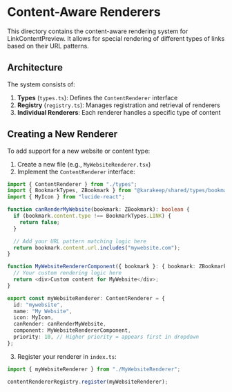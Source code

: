 # Content-Aware Renderers

This directory contains the content-aware rendering system for LinkContentPreview. It allows for special rendering of different types of links based on their URL patterns.

## Architecture

The system consists of:

1. **Types** (`types.ts`): Defines the `ContentRenderer` interface
2. **Registry** (`registry.ts`): Manages registration and retrieval of renderers
3. **Individual Renderers**: Each renderer handles a specific type of content

## Creating a New Renderer

To add support for a new website or content type:

1. Create a new file (e.g., `MyWebsiteRenderer.tsx`)
2. Implement the `ContentRenderer` interface:

```typescript
import { ContentRenderer } from "./types";
import { BookmarkTypes, ZBookmark } from "@karakeep/shared/types/bookmarks";
import { MyIcon } from "lucide-react";

function canRenderMyWebsite(bookmark: ZBookmark): boolean {
  if (bookmark.content.type !== BookmarkTypes.LINK) {
    return false;
  }

  // Add your URL pattern matching logic here
  return bookmark.content.url.includes("mywebsite.com");
}

function MyWebsiteRendererComponent({ bookmark }: { bookmark: ZBookmark }) {
  // Your custom rendering logic here
  return <div>Custom content for MyWebsite</div>;
}

export const myWebsiteRenderer: ContentRenderer = {
  id: "mywebsite",
  name: "My Website",
  icon: MyIcon,
  canRender: canRenderMyWebsite,
  component: MyWebsiteRendererComponent,
  priority: 10, // Higher priority = appears first in dropdown
};
```

3. Register your renderer in `index.ts`:

```typescript
import { myWebsiteRenderer } from "./MyWebsiteRenderer";

contentRendererRegistry.register(myWebsiteRenderer);
```
